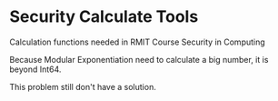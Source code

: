 # Security Calculate Tools
Calculation functions needed in RMIT Course Security in Computing

Because Modular Exponentiation need to calculate a big number, it is beyond Int64. 

This problem still don't have a solution.